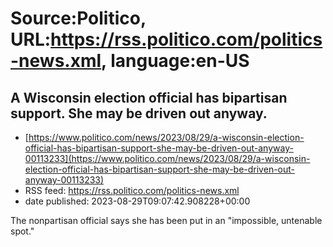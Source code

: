 # Source:Politico, URL:https://rss.politico.com/politics-news.xml, language:en-US

## A Wisconsin election official has bipartisan support. She may be driven out anyway.
 - [https://www.politico.com/news/2023/08/29/a-wisconsin-election-official-has-bipartisan-support-she-may-be-driven-out-anyway-00113233](https://www.politico.com/news/2023/08/29/a-wisconsin-election-official-has-bipartisan-support-she-may-be-driven-out-anyway-00113233)
 - RSS feed: https://rss.politico.com/politics-news.xml
 - date published: 2023-08-29T09:07:42.908228+00:00

The nonpartisan official says she has been put in an "impossible, untenable spot."

